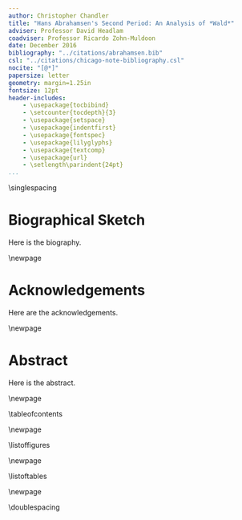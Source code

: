 ```yaml
---
author: Christopher Chandler
title: "Hans Abrahamsen's Second Period: An Analysis of *Wald*"
adviser: Professor David Headlam
coadviser: Professor Ricardo Zohn-Muldoon
date: December 2016
bibliography: "../citations/abrahamsen.bib"
csl: "../citations/chicago-note-bibliography.csl"
nocite: "[@*]"
papersize: letter
geometry: margin=1.25in
fontsize: 12pt
header-includes:
    - \usepackage{tocbibind}
    - \setcounter{tocdepth}{3}
    - \usepackage{setspace}
    - \usepackage{indentfirst}
    - \usepackage{fontspec}
    - \usepackage{lilyglyphs}
    - \usepackage{textcomp}
    - \usepackage{url}
    - \setlength\parindent{24pt}
...
```


\singlespacing

# Biographical Sketch
Here is the biography.

\newpage

# Acknowledgements
Here are the acknowledgements.

\newpage

# Abstract
Here is the abstract.

\newpage

\tableofcontents

\newpage

\listoffigures

\newpage

\listoftables

\newpage

\doublespacing
